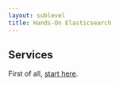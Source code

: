```yaml
---
layout: sublevel
title: Hands-On Elasticsearch
---
```


## Services

First of all, [start here](https://search-nddg-elasticsearch-fun-tofdyfevowxw3uvg6jyaml5brq.us-west-2.es.amazonaws.com/_plugin/kibana/app/kibana#/discover?_g=(refreshInterval:(pause:!t,value:0),time:(from:'2019-03-01T06:00:00.000Z',mode:absolute,to:'2019-03-08T05:59:59.999Z'))&_a=(columns:!(logType,service,executionTime),index:b18ddc40-5428-11e9-95d6-8d2558177170,interval:auto,query:(language:lucene,query:'*'),sort:!(timestamp,desc))).



